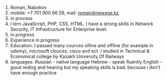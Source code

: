 1. Roman, Nabokov
2. mobile: +7 701 900 66 59, mail: roman@newage.kz
3. in process
4. I lern JavaScript, PHP, CSS, HTML. I have a strong skills in Network Security, IT Infrastructure for Enterprise level.
5. in progress
6. Experience in progress
7. Education:
I passed many cources ofline and offline (for example in udemy), microsoft clouces, cisco and ect. 
I studied in Technical & Economical college by Kazakh University Of Railways 
8. languages:
Russian - native language
Hebrew - speak fluently
English - good reding and hearing but my speaking skills is bad. becouse i don't have enough practice
